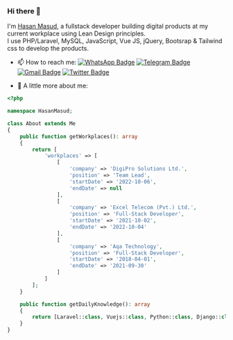 ### Hi there 👋

I'm [Hasan Masud](http://hasanmasud.com/), a fullstack developer building digital products at my current workplace using Lean Design principles.
<br>
I use PHP/Laravel, MySQL, JavaScript, Vue JS, jQuery, Bootsrap & Tailwind css to develop the products.
<br>

- 📫 How to reach me: 
[![WhatsApp Badge](https://img.shields.io/badge/-WhatsApp-tealgreen?style=flat&logo=whatsApp&logoColor=white&link=https://wa.me/8801720204272)](https://wa.me/8801720204272)
[![Telegram Badge](https://img.shields.io/badge/-Telegram-blue?style=flat&logo=telegram&logoColor=white&link=https://t.me/iHasanMasud)](https://t.me/iHasanMasud)
[![Gmail Badge](https://img.shields.io/badge/-Gmail-red?style=flat&logo=gmail&logoColor=white&link=hasan.masud.dcc@gmail.com)](mailto:hasan.masud.dcc@gmail.com)
[![Twitter Badge](https://img.shields.io/badge/-Twitter-blue?style=flat&logo=twitter&logoColor=white&link=https://twitter.com/iHasanMasud)](https://twitter.com/iHasanMasud)

- 💬 A little more about me:

```php
<?php

namespace HasanMasud;

class About extends Me
{
    public function getWorkplaces(): array
    {
        return [
            'workplaces' => [
                [
                    'company' => 'DigiPro Solutions Ltd.',
                    'position' => 'Team Lead',
                    'startDate' => '2022-10-06',
                    'endDate' => null
                ],
                [
                    'company' => 'Excel Telecom (Pvt.) Ltd.',
                    'position' => 'Full-Stack Developer',
                    'startDate' => '2021-10-02',
                    'endDate' => '2022-10-04'
                ],
                [
                    'company' => 'Aqa Technology',
                    'position' => 'Full-Stack Developer',
                    'startDate' => '2018-04-01',
                    'endDate' => '2021-09-30'
                ]
            ]
        ];
    }

    public function getDailyKnowledge(): array
    {
        return [Laravel::class, Vuejs::class, Python::class, Django::class, MongoDB::class];
    }
}

```

